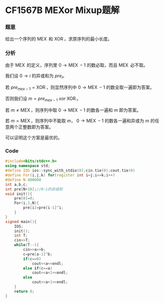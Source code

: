 # CF1567B MEXor Mixup题解

### 题意

给出一个序列的 $\operatorname{MEX}$ 和 $\operatorname{XOR}$，求原序列的最小长度。

### 分析

由于 $\operatorname{MEX}$ 的定义，序列里 $0\to\operatorname{MEX}-1$ 的数必取，而且 $\operatorname{MEX}$ 必不取。

我们设 $0\to i$ 的异或和为 $pre_i$。

若 $pre_{mex-1}=\operatorname{XOR}$，则显然序列中 $0\to\operatorname{MEX}-1$ 的数全取一遍即为答案。

否则我们设 $m=pre_{mex-1} \ xor \ \operatorname{XOR}$。

若 $m\ne \operatorname{MEX}$，则序列中取 $0\to\operatorname{MEX}-1$ 的数各一遍和 $m$ 即为答案。

若 $m=\operatorname{MEX}$，则序列中不能取 $m$， $0\to\operatorname{MEX}-1$ 的数各一遍和异或为 $m$ 的任意两个正整数即为答案。

可以证明这个方案是最优的。

### Code

```cpp
#include<bits/stdc++.h>
using namespace std;
#define IOS ios::sync_with_stdio(0);cin.tie(0);cout.tie(0)
#define For(i,j,k) for(register int i=j;i<=k;i++)
#define N 400000
int a,b,c;
int pre[N+10];//0~i的异或和 
void init(){
	pre[0]=0;
	For(i,1,N){
		pre[i]=pre[i-1]^i;
	}
}
signed main(){
	IOS;
	init();
	int T;
	cin>>T;
	while(T--){
		cin>>a>>b;
		c=pre[a-1]^b;
		if(c==0)
			cout<<a<<endl;
		else if(c==a)
			cout<<a+2<<endl;
		else
			cout<<a+1<<endl;
	}
    return 0;
}
```